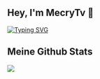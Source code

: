 ## Hey, I'm MecryTv 👋

[![Typing SVG](https://readme-typing-svg.demolab.com?font=Fira+Code&pause=1000&width=435&lines=Discord+Bot+Developer;Using+Python++%5BPycord%5D;Worked+with+Python+%26+databases)](https://git.io/typing-svg)


## Meine Github Stats
![](https://github-readme-stats.vercel.app/api?username=mecrytv&show_icons=true&theme=radical)
